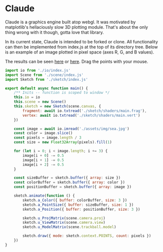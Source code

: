 # Claude

Claude is a graphics engine built atop webgl. It was motivated by matplotlib's hellaciously slow 3D plotting module. That's about the only thing wrong with it though, gotta love that library. 

In its current state, Claude is intended to be forked or clone. All functionality can then be implemented from index.js at the top of its directory tree. Below is an example of an image plotted in pixel space (axes R, G, and B values).

The results can be seen [here](https://my-mulch.github.io/claude/) or [here](https://trumanpurnell.github.io/). Drag the points with your mouse. 

```js
import io from './io/index.js'
import Scene from './scene/index.js'
import Sketch from './sketch/index.js'

export default async function main() {
    /** Inits -- function is scoped to window */
    this.io = io
    this.scene = new Scene()
    this.sketch = new Sketch(scene.canvas, {
        fragment: await io.txtread('./sketch/shaders/main.frag'),
        vertex: await io.txtread('./sketch/shaders/main.vert')
    })

    const image = await io.imread('./assets/img/sea.jpg')
    const color = image.slice()
    const pixels = image.length / 3
    const size = new Float32Array(pixels).fill(1)

    for (let i = 0; i < image.length; i += 3) {
        image[i + 0] -= 0.5
        image[i + 1] -= 0.5
        image[i + 2] -= 0.5
    }

    const sizeBuffer = sketch.buffer({ array: size })
    const colorBuffer = sketch.buffer({ array: color })
    const positionBuffer = sketch.buffer({ array: image })

    sketch.animate(function () {
        sketch.a_Color({ buffer: colorBuffer, size: 3 })
        sketch.a_PointSize({ buffer: sizeBuffer, size: 1 })
        sketch.a_Position({ buffer: positionBuffer, size: 3 })

        sketch.u_ProjMatrix(scene.camera.proj)
        sketch.u_ViewMatrix(scene.camera.view)
        sketch.u_ModelMatrix(scene.trackball.model)

        sketch.draw({ mode: sketch.context.POINTS, count: pixels })
    })
}

```

